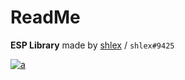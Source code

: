 # ReadMe
**ESP Library** made by [shlex](https://v3rmillion.net/member.php?action=profile&uid=1802819) / `shlex#9425`

[![a](https://external-content.duckduckgo.com/iu/?u=https%3A%2F%2Fi.imgur.com%2FIwb1iCU.png)](https://github.com/shlexware/Sirius/blob/request/library/sense/Documentation.md)
